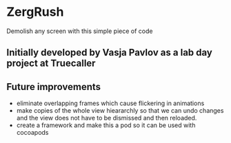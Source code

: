 # ZergRush
Demolish any screen with this simple piece of code

## Initially developed by Vasja Pavlov as a lab day project at Truecaller

## Future improvements

 - eliminate overlapping frames which cause flickering in animations
 - make copies of the whole view hieararchly so that we can undo changes 
   and the view does not have to be dismissed and then reloaded.
 - create a framework and make this a pod so it can be used with cocoapods
